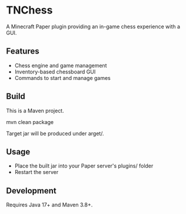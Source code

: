 ﻿# TNChess

A Minecraft Paper plugin providing an in-game chess experience with a GUI.

## Features
- Chess engine and game management
- Inventory-based chessboard GUI
- Commands to start and manage games

## Build
This is a Maven project.

mvn clean package

Target jar will be produced under 	arget/.

## Usage
- Place the built jar into your Paper server's plugins/ folder
- Restart the server

## Development
Requires Java 17+ and Maven 3.8+.
